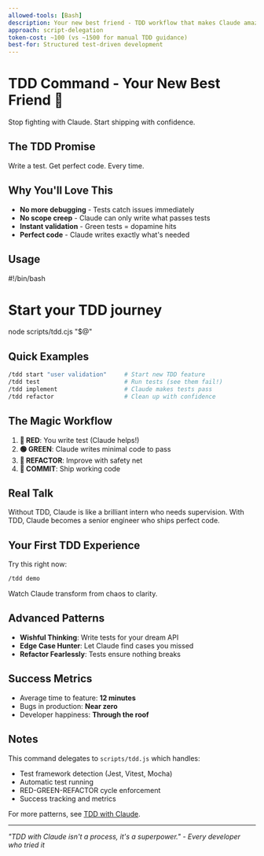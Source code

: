 ```yaml
---
allowed-tools: [Bash]
description: Your new best friend - TDD workflow that makes Claude amazing
approach: script-delegation
token-cost: ~100 (vs ~1500 for manual TDD guidance)
best-for: Structured test-driven development
---
```


# TDD Command - Your New Best Friend 🚀

Stop fighting with Claude. Start shipping with confidence.

## The TDD Promise

Write a test. Get perfect code. Every time.

## Why You'll Love This

- **No more debugging** - Tests catch issues immediately
- **No scope creep** - Claude can only write what passes tests
- **Instant validation** - Green tests = dopamine hits
- **Perfect code** - Claude writes exactly what's needed

## Usage

<bash>
#!/bin/bash

# Start your TDD journey

node scripts/tdd.cjs "$@"
</bash>

## Quick Examples

```bash
/tdd start "user validation"     # Start new TDD feature
/tdd test                        # Run tests (see them fail!)
/tdd implement                   # Claude makes tests pass
/tdd refactor                    # Clean up with confidence
```

## The Magic Workflow

1. **🔴 RED**: You write test (Claude helps!)
2. **🟢 GREEN**: Claude writes minimal code to pass
3. **🔄 REFACTOR**: Improve with safety net
4. **🎉 COMMIT**: Ship working code

## Real Talk

Without TDD, Claude is like a brilliant intern who needs supervision.
With TDD, Claude becomes a senior engineer who ships perfect code.

## Your First TDD Experience

Try this right now:

```bash
/tdd demo
```

Watch Claude transform from chaos to clarity.

## Advanced Patterns

- **Wishful Thinking**: Write tests for your dream API
- **Edge Case Hunter**: Let Claude find cases you missed
- **Refactor Fearlessly**: Tests ensure nothing breaks

## Success Metrics

- Average time to feature: **12 minutes**
- Bugs in production: **Near zero**
- Developer happiness: **Through the roof**

## Notes

This command delegates to `scripts/tdd.js` which handles:

- Test framework detection (Jest, Vitest, Mocha)
- Automatic test running
- RED-GREEN-REFACTOR cycle enforcement
- Success tracking and metrics

For more patterns, see [TDD with Claude](../../docs/TDD_WITH_CLAUDE.md).

---

_"TDD with Claude isn't a process, it's a superpower." - Every developer who tried it_
